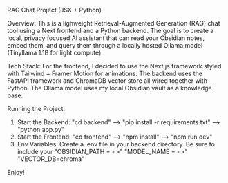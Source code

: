RAG Chat Project (JSX + Python)

Overview:
This is a lighweight Retrieval-Augmented Generation (RAG) chat tool using a Next frontend and a Python backend. The goal is to create a local, privacy focused AI assistant that can read your Obsidian notes, embed them, and query them through a locally hosted Ollama model (Tinyllama 1.1B for light compute). 

Tech Stack:
For the frontend, I decided to use the Next.js framework styled with Tailwind + Framer Motion for animations. The backend uses the FastAPI framework and ChromaDB vector store all wired together with Python. The Ollama model uses my local Obsidian vault as a knowledge base. 

Running the Project:
1. Start the Backend: "cd backend" --> "pip install -r requirements.txt" --> "python app.py"
2. Start the Frontend: "cd frontend" --> "npm install" --> "npm run dev"
3. Env Variables: Create a .env file in your backend directory. Be sure to include your      "OBSIDIAN_PATH = <>" "MODEL_NAME = <>" "VECTOR_DB=chroma"

Enjoy!
